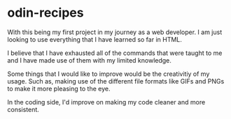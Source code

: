 # odin-recipes
With this being my first project in my journey as a web developer. I am just looking to use everything that I have learned so far in HTML.

I believe that I have exhausted all of the commands that were taught to me and I have made use of them with my limited knowledge.

Some things that I would like to improve would be the creativitiy of my usage. Such as, making use of the different file formats like GIFs and PNGs to make it more pleasing to the eye. 

In the coding side, I'd improve on making my code cleaner and more consistent.